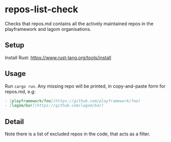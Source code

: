 # repos-list-check

Checks that repos.md contains all the actively maintained repos in the playframework and lagom organisations.

## Setup

Install Rust: <https://www.rust-lang.org/tools/install>

## Usage

Run `cargo run`.  Any missing repo will be printed, in copy-and-paste form for repos.md, e.g:

```markdown
- [playframework/foo](https://github.com/playframework/foo)
- [lagom/bar](https://github.com/lagom/bar)
```

## Detail

Note there is a list of excluded repos in the code, that acts as a filter.
